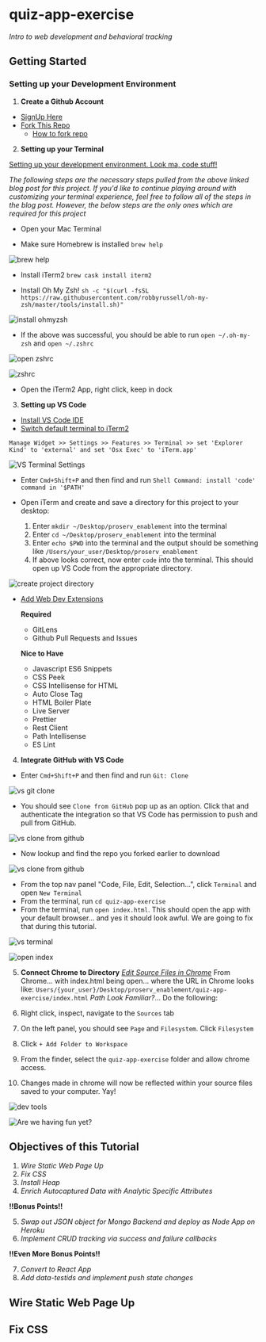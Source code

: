 # quiz-app-exercise
*Intro to web development and behavioral tracking*

## **Getting Started**

### Setting up your Development Environment

1. **Create a Github Account**
- [SignUp Here](https://github.com/signup)
- [Fork This Repo](https://github.com/yalelikeyale/quiz-app-exercise)
  - [How to fork repo](https://docs.github.com/en/get-started/quickstart/fork-a-repo)

2. **Setting up your Terminal** 

[Setting up your development environment. Look ma, code stuff!](https://chiamakaikeanyi.dev/how-to-configure-your-macos-terminal-with-zsh-like-a-pro/)

*The following steps are the necessary steps pulled from the above linked blog post for this project. If you'd like to continue playing around with customizing your terminal experience, feel free to follow all of the steps in the blog post. However, the below steps are the only ones which are required for this project*

- Open your Mac Terminal 

- Make sure Homebrew is installed
`brew help`

![brew help](https://github.com/yalelikeyale/quiz-app-exercise/blob/main/images/tutorial/brew_help.png?raw=true)

- Install iTerm2
`brew cask install iterm2`

- Install Oh My Zsh! 
`sh -c "$(curl -fsSL https://raw.githubusercontent.com/robbyrussell/oh-my-zsh/master/tools/install.sh)"`

![install ohmyzsh](https://github.com/yalelikeyale/quiz-app-exercise/blob/main/images/tutorial/install_ohmyzsh.png?raw=true)

- If the above was successful, you should be able to run `open ~/.oh-my-zsh` and `open ~/.zshrc`

![open zshrc](https://github.com/yalelikeyale/quiz-app-exercise/blob/main/images/tutorial/open_zshrc.png?raw=true)

![zshrc](https://github.com/yalelikeyale/quiz-app-exercise/blob/main/images/tutorial/zshrc.png?raw=true)

- Open the iTerm2 App, right click, keep in dock

3. **Setting up VS Code**

- [Install VS Code IDE](https://code.visualstudio.com/download)
- [Switch default terminal to iTerm2](https://saiankit30.medium.com/how-to-change-the-integrated-terminal-in-vs-code-from-default-to-pro-iterm-ish-5c958e13aada)

`Manage Widget >> Settings >> Features >> Terminal >> set 'Explorer Kind' to 'external' and set 'Osx Exec' to 'iTerm.app'`

![VS Terminal Settings](https://github.com/yalelikeyale/quiz-app-exercise/blob/main/images/tutorial/vs_settings.png?raw=true)

- Enter `Cmd+Shift+P` and then find and run `Shell Command: install 'code' command in '$PATH'`

- Open iTerm and create and save a directory for this project to your desktop:
  1. Enter `mkdir ~/Desktop/proserv_enablement` into the terminal
  2. Enter `cd ~/Desktop/proserv_enablement` into the terminal
  3. Enter `echo $PWD` into the terminal and the output should be something like `/Users/your_user/Desktop/proserv_enablement`
  4. If above looks correct, now enter `code` into the terminal. This should open up VS Code from the appropriate directory. 

![create project directory](https://github.com/yalelikeyale/quiz-app-exercise/blob/main/images/tutorial/create_project_directory.png?raw=true)


- [Add Web Dev Extensions](https://codeforgeek.com/best-visual-studio-code-extensions-web-development/)

  **Required**

  - GitLens
  - Github Pull Requests and Issues

  **Nice to Have**

  - Javascript ES6 Snippets
  - CSS Peek
  - CSS Intellisense for HTML
  - Auto Close Tag
  - HTML Boiler Plate
  - Live Server
  - Prettier
  - Rest Client
  - Path Intellisense
  - ES Lint


4. **Integrate GitHub with VS Code**

- Enter `Cmd+Shift+P` and then find and run `Git: Clone` 

![vs git clone](https://github.com/yalelikeyale/quiz-app-exercise/blob/main/images/tutorial/vs_git_clone.png?raw=true)

- You should see `Clone from GitHub` pop up as an option. Click that and authenticate the integration so that VS Code has permission to push and pull from GitHub.

![vs clone from github](https://github.com/yalelikeyale/quiz-app-exercise/blob/main/images/tutorial/vs_clone_from_github.png?raw=true)

- Now lookup and find the repo you forked earlier to download

![vs clone from github](https://github.com/yalelikeyale/quiz-app-exercise/blob/main/images/tutorial/vs_select_repo.png?raw=true)

- From the top nav panel "Code, File, Edit, Selection...", click `Terminal` and open `New Terminal`
- From the terminal, run `cd quiz-app-exercise`
- From the terminal, run `open index.html`. This should open the app with your default browser... and yes it should look awful. We are going to fix that during this tutorial. 

![vs terminal](https://github.com/yalelikeyale/quiz-app-exercise/blob/main/images/tutorial/vs_terminal.png?raw=true)

![open index](https://github.com/yalelikeyale/quiz-app-exercise/blob/main/images/tutorial/open_index.png?raw=true)

5. **Connect Chrome to Directory**
*[Edit Source Files in Chrome](https://www.sitepoint.com/edit-source-files-in-chrome/)*
From Chrome... with index.html being open... where the URL in Chrome looks like: `Users/{your_user}/Desktop/proserv_enablement/quiz-app-exercise/index.html` *Path Look Familiar?*... Do the following: 

1. Right click, inspect, navigate to the `Sources` tab
2. On the left panel, you should see `Page` and `Filesystem`. Click `Filesystem`
3. Click `+ Add Folder to Workspace`
4. From the finder, select the `quiz-app-exercise` folder and allow chrome access. 
5. Changes made in chrome will now be reflected within your source files saved to your computer. Yay! 

![dev tools](https://github.com/yalelikeyale/quiz-app-exercise/blob/main/images/tutorial/dev_tools.png?raw=true)

![Are we having fun yet?](https://media.giphy.com/media/LxdS7fXgbjsGc/giphy.gif)
 

## **Objectives of this Tutorial**

1. *Wire Static Web Page Up*
2. *Fix CSS*
3. *Install Heap*
4. *Enrich Autocaptured Data with Analytic Specific Attributes*

**!!Bonus Points!!**

5. *Swap out JSON object for Mongo Backend and deploy as Node App on Heroku*
6. *Implement CRUD tracking via success and failure callbacks*

**!!Even More Bonus Points!!**

7. *Convert to React App*
8. *Add data-testids and implement push state changes*


## **Wire Static Web Page Up**


## **Fix CSS**




